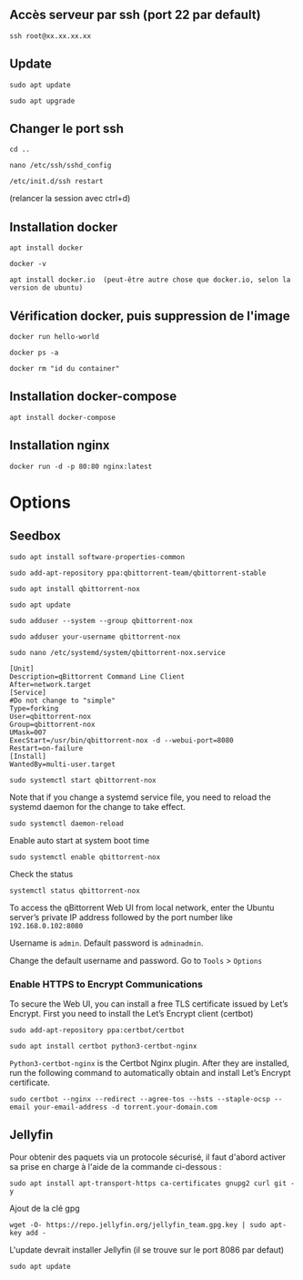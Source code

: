 
## Accès serveur par ssh (port 22 par default)
```
ssh root@xx.xx.xx.xx
```

## Update
```
sudo apt update
```
```
sudo apt upgrade
```

## Changer le port ssh
```
cd ..
```
```
nano /etc/ssh/sshd_config
```
```
/etc/init.d/ssh restart
```
(relancer la session avec ctrl+d)

## Installation docker
```
apt install docker
```
```
docker -v
```
```
apt install docker.io  (peut-être autre chose que docker.io, selon la version de ubuntu)
```

## Vérification docker, puis suppression de l'image
```
docker run hello-world
```
```
docker ps -a
```
```
docker rm "id du container"
```

## Installation docker-compose
```
apt install docker-compose
```

## Installation nginx
```
docker run -d -p 80:80 nginx:latest
```

# Options

## Seedbox
```
sudo apt install software-properties-common
```
```
sudo add-apt-repository ppa:qbittorrent-team/qbittorrent-stable
```
```
sudo apt install qbittorrent-nox
```
```
sudo apt update
```

```
sudo adduser --system --group qbittorrent-nox
```
```
sudo adduser your-username qbittorrent-nox
```
```
sudo nano /etc/systemd/system/qbittorrent-nox.service
```
```
[Unit]
Description=qBittorrent Command Line Client
After=network.target
[Service]
#Do not change to "simple"
Type=forking
User=qbittorrent-nox
Group=qbittorrent-nox
UMask=007
ExecStart=/usr/bin/qbittorrent-nox -d --webui-port=8080
Restart=on-failure
[Install]
WantedBy=multi-user.target
```
```
sudo systemctl start qbittorrent-nox
```

Note that if you change a systemd service file, you need to reload the systemd daemon for the
change to take effect.
```
sudo systemctl daemon-reload
```

Enable auto start at system boot time
```
sudo systemctl enable qbittorrent-nox
```

Check the status
```
systemctl status qbittorrent-nox
```
To access the qBittorrent Web UI from local network, enter the Ubuntu server’s private IP address
followed by the port number like ```192.168.0.102:8080```

Username is ```admin```. Default password is ```adminadmin```.

Change the default username and password. Go to ```Tools``` > ```Options```


### Enable HTTPS to Encrypt Communications

To secure the Web UI, you can install a free TLS certificate issued by Let’s Encrypt. First you need to install the Let’s Encrypt client (certbot)
```
sudo add-apt-repository ppa:certbot/certbot
```
```
sudo apt install certbot python3-certbot-nginx
```

```Python3-certbot-nginx``` is the Certbot Nginx plugin. After they are installed, run the following
command to automatically obtain and install Let’s Encrypt certificate.
```
sudo certbot --nginx --redirect --agree-tos --hsts --staple-ocsp --email your-email-address -d torrent.your-domain.com
```


## Jellyfin
Pour obtenir des paquets via un protocole sécurisé, il faut d'abord activer sa prise en charge à l'aide de la commande ci-dessous :
```
sudo apt install apt-transport-https ca-certificates gnupg2 curl git -y
```
Ajout de la clé gpg
```
wget -O- https://repo.jellyfin.org/jellyfin_team.gpg.key | sudo apt-key add -
```
L'update devrait installer Jellyfin (il se trouve sur le port 8086 par defaut)
```
sudo apt update
```
